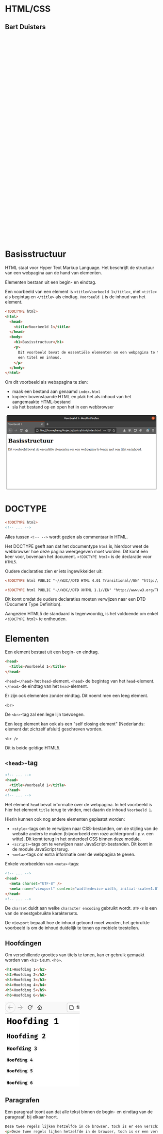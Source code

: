 <br/>
<br/>
<br/>
<br/>
<br/>
<br/>
<br/>
<br/>
<br/>
<br/>
<br/>

# HTML/CSS

## Bart Duisters

<br/>
<br/>
<br/>
<br/>
<br/>
<br/>
<br/>
<br/>
<br/>
<br/>
<br/>
<br/>
<br/>
<br/>
<br/>
<br/>
<br/>
<br/>
<br/>
<br/>
<br/>
<br/>
<br/>
<br/>
<br/>
<br/>
<br/>
<br/>
<br/>
<br/>
<br/>
<br/>
<br/>
<br/>
<br/>
<br/>
<br/>
<br/>
<br/>

# Basisstructuur

HTML staat voor Hyper Text Markup Language. Het beschrijft de structuur van een
webpagina aan de hand van elementen.

Elementen bestaan uit een begin- en eindtag.

Een voorbeeld van een element is `<title>Voorbeeld 1</title>`, met `<title>` als
begintag en `</title>` als eindtag. `Voorbeeld 1` is de inhoud van het element.

```html
<!DOCTYPE html>
<html>
  <head>
    <title>Voorbeeld 1</title>
  </head>
  <body>
    <h1>Basisstructuur</h1>
    <p>
      Dit voorbeeld bevat de essentiële elementen om een webpagina te tonen met
      een titel en inhoud.
    </p>
  </body>
</html>
```

Om dit voorbeeld als webapagina te zien:

- maak een bestand aan genaamd `index.html`
- kopieer bovenstaande HTML en plak het als inhoud van het aangemaakte HTML-bestand
- sla het bestand op en open het in een webbrowser

![voorbeeld-1](assets/voorbeeld-1.jpeg)

# DOCTYPE

```html
<!DOCTYPE html>
<!-- ... -->
```

Alles tussen `<!-- -->` wordt gezien als commentaar in HTML.

Het DOCTYPE geeft aan dat het documentype `html` is, hierdoor weet de webbrowser
hoe deze pagina weergegeven moet worden. Dit komt één keer voor,
bovenaan het document. `<!DOCTYPE html>` is de declaratie voor `HTML5`.

Oudere declaraties zien er iets ingewikkelder uit:

```html
<!DOCTYPE html PUBLIC "-//W3C//DTD HTML 4.01 Transitional//EN" "http://www.w3.org/TR/html4/loose.dtd">
```

```html
<!DOCTYPE html PUBLIC "-//W3C//DTD XHTML 1.1//EN" "http://www.w3.org/TR/xhtml11/DTD/xhtml11.dtd">
```

Dit komt omdat de oudere declaraties moeten verwijzen naar een DTD
(Document Type Definition).

Aangezien HTML5 de standaard is tegenwoordig, is het voldoende om enkel
`<!DOCTYPE html>` te onthouden.

# Elementen

Een element bestaat uit een begin- en eindtag.

```html
<head>
  <title>Voorbeeld 1</title>
</head>
```

`<head></head>` het `head`-element.
`<head>` de begintag van het `head`-element.
`</head>` de eindtag van het `head`-element.

Er zijn ook elementen zonder eindtag. Dit noemt men een leeg element.

`<br>`

De `<br>`-tag zal een lege lijn toevoegen.

Een leeg element kan ook als een "self closing element"
(Nederlands: element dat zichzelf afsluit) geschreven worden.

`<br />`

Dit is beide geldige HTML5.

## `<head>`-tag

```html
<!-- ... -->
<head>
  <title>Voorbeeld 1</title>
</head>
<!-- ... -->
```

Het element `head` bevat informatie over de webpagina. In het voorbeeld is hier
het element `title` terug te vinden, met daarin de inhoud `Voorbeeld 1`.

Hierin kunnen ook nog andere elementen geplaatst worden:

- `<style>`-tags om te verwijzen naar CSS-bestanden, om de stijling van de
  website anders te maken (bijvoorbeeld een roze achtergrond i.p.v. een witte).
  Dit komt terug in het onderdeel CSS binnen deze module.
- `<script>`-tags om te verwijzen naar JavaScript-bestanden. Dit komt in de
  module JavaScript terug.
- `<meta>`-tags om extra informatie over de webpagina te geven.

Enkele voorbeelden van `<meta>`-tags:

```html
<!-- ... -->
<head>
  <meta charset="UTF-8" />
  <meta name="viewport" content="width=device-width, initial-scale=1.0" />
</head>
<!-- ... -->
```

De `charset` duidt aan welke `character encoding` gebruikt wordt. `UTF-8` is
een van de meestgebruikte karaktersets.

De `viewport` bepaalt hoe de inhoud getoond moet worden, het gebruikte voorbeeld
is om de inhoud duidelijk te tonen op mobiele toestellen.

## Hoofdingen

Om verschillende groottes van titels te tonen, kan er gebruik gemaakt worden van
`<h1>` t.e.m. `<h6>`.

```html
<h1>Hoofding 1</h1>
<h2>Hoofding 2</h2>
<h3>Hoofding 3</h3>
<h4>Hoofding 4</h4>
<h5>Hoofding 5</h5>
<h6>Hoofding 6</h6>
```

![voorbeeld-2](assets/voorbeeld-2.jpeg)

## Paragrafen

Een paragraaf toont aan dat alle tekst binnen de begin- en eindtag van de
paragraaf, bij elkaar hoort.

```html
Deze twee regels lijken hetzelfde in de browser, toch is er een verschil!
<p>Deze twee regels lijken hetzelfde in de browser, toch is er een verschil!</p>
```

De tweede regel omschrijft voor de browser dat hetgeen getoond wordt, in de
context van een paragraaf is. De eerste regel toont gewoon een regel tekst.
De browser heeft geen informatie over wat de tekst voorstelt.

![voorbeeld-3](assets/voorbeeld-3.jpeg)

## Links

Via links, hyperlinks, kan verwezen worden naar andere elementen of
volledige andere pagina's.

```html
<a href="https://9gag.com/gag/a9W9WyL">Dit is de getoonde tekst.</a>
```

Merk op dat een link die nog niet bezocht is, blauw is. En zodra de link
bezocht is, wordt deze paars. Dit wordt automatisch afgehandeld.

![voorbeeld-4](assets/voorbeeld-4.jpeg)
![voorbeeld-5](assets/voorbeeld-5.jpeg)

## Afbeeldingen

```html
<img
  src="https://img-9gag-fun.9cache.com/photo/a9W9WyL_700bwp.webp"
  alt="Een meme van iemand"
/>
```

De `<img>`-tag is een leeg element. In het voorbeeld wordt geopteerd voor de
`self closing` variant.

`src` geeft de `source` (Nederlands: bron) aan waar de afbeelding gevonden kan
worden.

`alt` geeft de **alt**ernatieve tekst aan die getoond moet worden indien de
afbeelding te traag wordt ingeladen.

# Attributen

Elementen kunnen attributen bevatten. In de bovenstaande voorbeelden is dit
terug te vinden bij:

```html
<meta charset="UTF-8" />
<!-- charset is een attribuut met als waarde "UTF-8" -->

<meta name="viewport" content="width=device-width, initial-scale=1.0" />
<!-- name is een attribuut met als waarde "viewport" -->
<!-- content is een attribuut met als waarde "width=device-width, initial-scale=1.0" -->
```

```html
<a href="https://9gag.com/gag/a9W9WyL">Dit is de getoonde tekst.</a>
<!-- href is een attribuut met als waarde de locatie van de website -->
```

```html
<img
  src="https://img-9gag-fun.9cache.com/photo/a9W9WyL_700bwp.webp"
  alt="Een meme van iemand"
/>
<!-- src is een attribuut met als waarde de afbeelding die getoond moet worden -->
<!-- alt is een attribuut met als waarde de tekst die getoond moet worden -->
```

# Lijsten

Er zijn twee soorten lijsten:

- Lijsten met ordering (Engels: ordered list)
- Lijsten zonder ordering (Engels: unordered list)

**O**rdered **L**ist, `<ol>`-element wordt gebruikt om een lijst met nummers
te tonen.

**U**nordered **L**ist, `<ul>`-element wordt gebruikt om een lijst zonder
nummers te tonen.

In beide gevallen kan een item toegevoegd worden, een **L**ist **I**tem: `<li>`.

```html
<h1>Cursisten</h1>

<ul>
  <li>Kwik</li>
  <li>Kwek</li>
  <li>Kwak</li>
</ul>

<h1>Cursisten</h1>

<ol>
  <li>Kwik</li>
  <li>Kwek</li>
  <li>Kwak</li>
</ol>
```

# Tabellen

Een tabel is een samenstelling uit verschillende elementen.

`<table>`: tussen de begin- en eindtag van het `table`-element, staan de andere
element.
`<tr>`: **t**able **r**ow, dit geeft aan dat het om één rij van de tabel gaat.
`<th>`: **t**able **h**eader, dit geeft aan dat het om een hoofdingelement gaat.
`<td>`: **t**able **d**ata, dit geeft aan dat het om een gewone cel in de tabel
gaat.

De elementen `<th>` en `<td>` zijn beide één cel in de tabel. Maar het
`<th>`-element zal de inhoud vetgedrukt maken en centreren. Het `<td>`-element
zal de inhoud links centreren.

De randen van de tabel kunnen zichtbaar gemaakt worden met CSS, dit wordt later
bekeken.

```html
<table>
  <tr>
    <th>Voornaam</th>
    <th>Achternaam</th>
    <th>Leeftijd</th>
  </tr>
  <tr>
    <td>Bart</td>
    <td>Duisters</td>
    <td>29</td>
  </tr>
  <tr>
    <td>Mark</td>
    <td>Duisters</td>
    <td>29</td>
  </tr>
</table>
```

![voorbeeld-6](assets/voorbeeld-6.jpeg)

```html
<table>
  <tr>
    <th colspan="2">Naam</th>
    <th>Leeftijd</th>
  </tr>
  <tr>
    <td>Bart</td>
    <td rowspan="2">Duisters</td>
    <td>29</td>
  </tr>
  <tr>
    <td>Mark</td>
    <td>29</td>
  </tr>
</table>
```

![voorbeeld-7](assets/voorbeeld-7.jpeg)

De attributen 'colspan' en 'rowspan', geven aan hoeveel kolommen en rijen
gebruikt zullen worden door de data.

# Tekstopmaak

Het is mogelijk om de tekstopmaak te wijzigen met HTML-elementen.
Het is ook mogelijk om de tekstopmaak te wijzigen via CSS (module CSS).

```html
<b>b - bold / vetgedrukt</b>
```

```html
<strong>strong - belangrijke tekst</strong>
```

```html
<i>i - italic / cursief / schuingedrukt</i>
```

```html
<em>em - emphasized / benadrukt</em>
```

```html
sub <sub> subscript</sub> & sup <sup>superscript</sup>
```

```html
<mark>mark - markeren</mark>
```

```html
<del>del - delete / doorstreept</del>
```

```html
<ins>ins - insert / onderstreept</ins>
```

![voorbeeld-8](assets/voorbeeld-8.jpeg)

# Elementen: block & inline

Het is belangrijk om te begrijpen dat het plaatsen van HTML-elementen in een .html-bestand, niet aangeeft hoe de elementen getoond worden in de pagina die getoond wordt in de browser.

HTML-elementen hebben standaard een `display`-waarde. Er zijn twee mogelijke waarden: `block` en `inline`.

Het plaatsen van twee block-elementen onder elkaar of naast elkaar in het .html-bestand heeft niks te maken met hoe het getoond wordt in de browser. Ze worden onder elkaar getoond in de browser.

Het plaatsen van twee inline-elementen onder elkaar of naast elkaar in het .html-bestand heeft niks te maken met hoe het getoond wordt in de browser. Ze worden naast elkaar getoond in de browser.

## Block

Een element met als `display`-waarde `block` start altijd op een nieuwe regel en neemt de volledige beschikbare ruimte (links en rechts) in beslag.

Een voorbeeld is het `<div>`-element.

```html
<div>Eerste element</div>
<div>Tweede element</div>
```

![voorbeeld-9](assets/voorbeeld-9.jpeg)

Alle elementen met als `display`-waarde `block`:

`<address>`
`<article>`
`<aside>`
`<blockquote>`
`<canvas>`
`<dd>`
`<div>`
`<dl>`
`<dt>`
`<fieldset>`
`<figcaption>`
`<figure>`
`<footer>`
`<form>`
`<h1>-<h6>`
`<header>`
`<hr>`
`<li>`
`<main>`
`<nav>`
`<noscript>`
`<ol>`
`<p>`
`<pre>`
`<section>`
`<table>`
`<tfoot>`
`<ul>`
`<video>`

## Inline

Een element met als `display`-waarde `inline` plaatst de inhoud op dezelfde regel en neemt zo veel ruimte in als nodig is voor de inhoud.

Een voorbeeld is het `span`-element.

```html
<span>Eerste element</span> <span>Tweede element</span>
```

![voorbeeld-10](assets/voorbeeld-10.jpeg)

Alle elementen met als `display`-waarde `inline`:

`<a>`
`<abbr>`
`<acronym>`
`<b>`
`<bdo>`
`<big>`
`<br>`
`<button>`
`<cite>`
`<code>`
`<dfn>`
`<em>`
`<i>`
`<img>`
`<input>`
`<kbd>`
`<label>`
`<map>`
`<object>`
`<output>`
`<q>`
`<samp>`
`<script>`
`<select>`
`<small>`
`<span>`
`<strong>`
`<sub>`
`<sup>`
`<textarea>`
`<time>`
`<tt>`
`<var>`

# Semantische elementen

Vergelijk onderstaande HTML, bekijk specifiek de elementen in het `<body>`-element.

```html
<!DOCTYPE html>
<html lang="en">
  <head>
    <meta charset="UTF-8" />
    <meta name="viewport" content="width=device-width, initial-scale=1.0" />
    <title>Document</title>
  </head>

  <body>
    <div class="header">Een header</div>
    <div class="nav">
      <a href="#section1">Ga naar sectie 1</a>
      <a href="#section2">Ga naar sectie 2</a>
    </div>
    <div id="section1">
      <h1>Sectie 1</h1>
      <div>
        Lorem ipsum dolor sit amet, consectetur adipiscing elit. Fusce sit amet
        sem erat. Phasellus pellentesque nisl lorem, a lacinia dolor lacinia at.
        Maecenas interdum sapien ut tellus porttitor pellentesque. Nam nec risus
        vitae lacus porttitor porta. Fusce vitae dolor vel lorem aliquet
        porttitor varius ut odio. Nulla vel neque mi. Quisque et magna ut libero
        semper luctus. Phasellus interdum libero vel dolor tincidunt pulvinar.
        Curabitur commodo condimentum facilisis. Ut tempus tortor in sodales
        dapibus. Nam suscipit nisl non purus aliquam ornare. Donec vestibulum
        dignissim lorem, vitae venenatis enim finibus vel. Nulla scelerisque
        laoreet ligula et hendrerit. Sed ac porta ligula.
      </div>
    </div>
    <div id="section2">
      <h1>Sectie 2</h1>
      <div>
        Lorem ipsum dolor sit amet, consectetur adipiscing elit. Fusce sit amet
        sem erat. Phasellus pellentesque nisl lorem, a lacinia dolor lacinia at.
        Maecenas interdum sapien ut tellus porttitor pellentesque. Nam nec risus
        vitae lacus porttitor porta. Fusce vitae dolor vel lorem aliquet
        porttitor varius ut odio. Nulla vel neque mi. Quisque et magna ut libero
        semper luctus. Phasellus interdum libero vel dolor tincidunt pulvinar.
        Curabitur commodo condimentum facilisis. Ut tempus tortor in sodales
        dapibus. Nam suscipit nisl non purus aliquam ornare. Donec vestibulum
        dignissim lorem, vitae venenatis enim finibus vel. Nulla scelerisque
        laoreet ligula et hendrerit. Sed ac porta ligula.
      </div>
    </div>
    <div class="footer">Een footer</div>
  </body>
</html>
```

```html
<!DOCTYPE html>
<html lang="en">
  <head>
    <meta charset="UTF-8" />
    <meta name="viewport" content="width=device-width, initial-scale=1.0" />
    <title>Document</title>
  </head>

  <body>
    <header>Een header</header>
    <nav>
      <a href="#section1">Ga naar sectie 1</a>
      <a href="#section2">Ga naar sectie 2</a>
    </nav>
    <section id="section1">
      <h1>Sectie 1</h1>
      <p>
        Lorem ipsum dolor sit amet, consectetur adipiscing elit. Fusce sit amet
        sem erat. Phasellus pellentesque nisl lorem, a lacinia dolor lacinia at.
        Maecenas interdum sapien ut tellus porttitor pellentesque. Nam nec risus
        vitae lacus porttitor porta. Fusce vitae dolor vel lorem aliquet
        porttitor varius ut odio. Nulla vel neque mi. Quisque et magna ut libero
        semper luctus. Phasellus interdum libero vel dolor tincidunt pulvinar.
        Curabitur commodo condimentum facilisis. Ut tempus tortor in sodales
        dapibus. Nam suscipit nisl non purus aliquam ornare. Donec vestibulum
        dignissim lorem, vitae venenatis enim finibus vel. Nulla scelerisque
        laoreet ligula et hendrerit. Sed ac porta ligula.
      </p>
    </section>
    <section id="section2">
      <h1>Sectie 2</h1>
      <p>
        Lorem ipsum dolor sit amet, consectetur adipiscing elit. Fusce sit amet
        sem erat. Phasellus pellentesque nisl lorem, a lacinia dolor lacinia at.
        Maecenas interdum sapien ut tellus porttitor pellentesque. Nam nec risus
        vitae lacus porttitor porta. Fusce vitae dolor vel lorem aliquet
        porttitor varius ut odio. Nulla vel neque mi. Quisque et magna ut libero
        semper luctus. Phasellus interdum libero vel dolor tincidunt pulvinar.
        Curabitur commodo condimentum facilisis. Ut tempus tortor in sodales
        dapibus. Nam suscipit nisl non purus aliquam ornare. Donec vestibulum
        dignissim lorem, vitae venenatis enim finibus vel. Nulla scelerisque
        laoreet ligula et hendrerit. Sed ac porta ligula.
      </p>
    </section>
    <footer>Een footer</footer>
  </body>
</html>
```

Beide voorbeelden zijn geldige HTML. Het verschil is dat bij het eerste voorbeeld allemaal `<div>`-elementen gebruikt worden.
Bij het tweede voorbeeld worden allemaal `semantische` elementen gebruikt. `Semantisch element` betekent dat de naam van
een element, omschrijft wat het doel van het element is.

Semantische elementen zijn makkelijker te indexeren door zoekmachines. Potentieel zorgt dit voor betere SEO (Search Engine Optimization, Nederlands: zoekmachineoptimalisatie).

# Styling

HTML bevat de structuur van een pagina. CSS bevat de styling van een pagina.

CSS is een afkorting voor **C**ascading **S**tyle **S**heets. `Cascading` is wat
een waterval doet, het vloeit van een hoger gedeelte naar een lager gedeelte.

HTML verzorgt de elementen op een webpagina. CSS verzorgt hoe elementen getoond
worden.

Dit is beter te begrijpen met een voorbeeld, bekijk deze
[demo](https://www.w3schools.com/css/css_intro.asp). In de demo zijn vijf
variaties te zien van dezelfde HTML, met verschillende CSS.

## HTML-elementen

Sommige HTML-elementen voegen zelf styling toe. Om aan te tonen dat een
HTML-element nagebouwd kan worden, wordt er vertrokken vanuit een element
zonder styling en daarop wordt CSS toegepast om tot een gelijkaardig resultaat
te komen.

```html
<h1>Hoofding 1 met h1 element</h1>
<div>Hoofding 1 met CSS</div>
<div style="font-size: 32px; font-weight: 700;">Hoofding 1 met CSS</div>
```

![voorbeeld-11](assets/voorbeeld-11.jpeg)

## CSS koppelen

Er zijn drie manieren om CSS te koppelen aan een .html-bestand: `inline`, `internal` en `external`

```html
<!DOCTYPE html>
<html lang="en">
  <head>
    <meta charset="UTF-8" />
    <meta name="viewport" content="width=device-width, initial-scale=1.0" />
    <title>Document</title>

    <!-- Externe CSS -->
    <!-- Inoud van external.css
    .blauw {
        font-size: 28px;
        color: blue;
    }
    -->
    <link rel="stylesheet" type="text/css" href="external.css" />

    <!-- Interne CSS -->
    <style>
      div {
        font-size: 32px;
        color: red;
      }
    </style>
  </head>

  <body>
    <!-- 
        - Externe css wordt bekeken (omdat deze eerst wordt ingeladen in <head>)
            - Externe css heeft geen overeenkomende selector, er wordt niks toegepast
        - Interne css wordt bekeken (omdat deze als tweede wordt ingeladen in <head>)
            - Interne css heeft een overeenkomende selector: div
            - De styling `font-size: 28px;` en `color: red;` wordt toegepast
        - Inline css wordt toegepast (altijd als 'laatste')
            - Element bevat geen inline css, er wordt niks toegepast
    -->
    <div>Grote rode tekst</div>

    <!-- 
        - Externe css wordt bekeken (omdat deze eerst wordt ingeladen in <head>)
            - Externe css heeft geen overeenkomende selector, er wordt niks toegepast
        - Interne css wordt bekeken (omdat deze als tweede wordt ingeladen in <head>)
            - Interne css heeft een overeenkomende selector: div
            - De styling `font-size: 28px;` en `color: red;` wordt toegepast
        - Inline css wordt toegepast (altijd als 'laatste')
            - Element bevat inline css
            - De styling `font-size: 28px;` en `color: deeppink;` wordt toegepast
            - Dit overschrijft de eerder toegepaste `font-size: 28px;` en `color: red;`
    -->
    <div style="font-size: 28px; color: deeppink;">Grote roze tekst</div>

    <!--
        - Externe css wordt bekeken (omdat deze eerst wordt ingeladen in <head>)
            - Externe css heeft een overeenkomende selector: .blauw 
              (komt overeen met class='blauw')
            - De styling `font-size: 28px;` en `color: blue;` wordt toegepast
        - Interne css wordt bekeken (omdat deze als tweede wordt ingeladen in <head>)
            - De styling wordt NIET overschreven, een class-selector is specifieker 
              dan een element-selector
        - Inline css wordt toegepast (altijd als 'laatste')
            - Element bevat geen inline css, er wordt niks toegepast
    -->
    <div class="blauw">Grote blauwe tekst</div>
  </body>
</html>
```

Resultaat:

![voorbeeld-12](assets/voorbeeld-12.jpeg)

## Selectors

Bij inline css wordt de css direct toegepast op het element waar het style-attribuut op geplaatst wordt.

Bij internal en external css moet gebruik gemaakt worden van 'selectors' om te zorgen dat de css-regels
worden toegepast op bepaalde elementen.

### Element

```html
<!DOCTYPE html>
<html lang="en">
  <head>
    <meta charset="UTF-8" />
    <meta name="viewport" content="width=device-width, initial-scale=1.0" />
    <title>Document</title>
    <style>
      /* 
      * Dit selecteert ALLE elementen met de tag <body></body> 
      */
      body {
        /* Wijzig de achtergrondkleur naar zwart */
        background-color: black;
      }

      /* 
      * Dit selecteert ALLE elementen met de tag <div></div> 
      */
      div {
        /* Wijzig de achtergrondkleur naar zwart */
        background-color: deeppink;
        /* Wijzig de margin (de witruimte rondom het element) naar 10px (standaard 0px) */
        margin: 10px 10px 10px 10px;
      }
    </style>
  </head>

  <body>
    <div>Eerste element</div>
    <div>Tweede element</div>
    <div>Derde element</div>
  </body>
</html>
```

![voorbeeld-13](assets/voorbeeld-13.jpeg)

### class

// Placeholder voor de sectie over class selectors

### id

// Placeholder voor de sectie over id selectors
